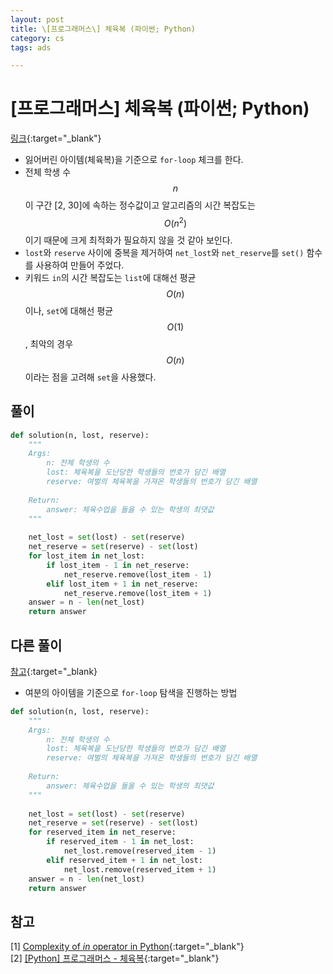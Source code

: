 ```yaml
---
layout: post
title: \[프로그래머스\] 체육복 (파이썬; Python)
category: cs
tags: ads

---
```


# [프로그래머스] 체육복 (파이썬; Python)
[링크](https://school.programmers.co.kr/learn/courses/30/lessons/42862){:target="_blank"}

- 잃어버린 아이템(체육복)을 기준으로 `for-loop` 체크를 한다.
- 전체 학생 수 $$n$$이 구간 [2, 30]에 속하는 정수값이고 알고리즘의 시간 복잡도는 $$O(n^2)$$이기 때문에 크게 최적화가 필요하지 않을 것 같아 보인다.
- `lost`와 `reserve` 사이에 중복을 제거하여 `net_lost`와 `net_reserve`를 `set()` 함수를 사용하여 만들어 주었다.
- 키워드 `in`의 시간 복잡도는 `list`에 대해선 평균 $$O(n)$$이나, `set`에 대해선 평균 $$O(1)$$, 최악의 경우 $$O(n)$$이라는 점을 고려해 `set`을 사용했다.

## 풀이

```python
def solution(n, lost, reserve):
    """
    Args:
        n: 전체 학생의 수
        lost: 체육복을 도난당한 학생들의 번호가 담긴 배열
        reserve: 여벌의 체육복을 가져온 학생들의 번호가 담긴 배열
        
    Return:
        answer: 체육수업을 들을 수 있는 학생의 최댓값
    """
    
    net_lost = set(lost) - set(reserve)
    net_reserve = set(reserve) - set(lost)
    for lost_item in net_lost:
        if lost_item - 1 in net_reserve:
            net_reserve.remove(lost_item - 1)
        elif lost_item + 1 in net_reserve:
            net_reserve.remove(lost_item + 1)
    answer = n - len(net_lost)
    return answer
```

## 다른 풀이
[참고](https://rain-bow.tistory.com/30){:target="_blank}

- 여분의 아이템을 기준으로 `for-loop` 탐색을 진행하는 방법

```python
def solution(n, lost, reserve):
    """
    Args:
        n: 전체 학생의 수
        lost: 체육복을 도난당한 학생들의 번호가 담긴 배열
        reserve: 여벌의 체육복을 가져온 학생들의 번호가 담긴 배열
        
    Return:
        answer: 체육수업을 들을 수 있는 학생의 최댓값
    """
    
    net_lost = set(lost) - set(reserve)
    net_reserve = set(reserve) - set(lost)
    for reserved_item in net_reserve:
        if reserved_item - 1 in net_lost:
            net_lost.remove(reserved_item - 1)
        elif reserved_item + 1 in net_lost:
            net_lost.remove(reserved_item + 1)
    answer = n - len(net_lost)
    return answer
```

## 참고
[1] [Complexity of *in* operator in Python](https://stackoverflow.com/questions/13884177/complexity-of-in-operator-in-python){:target="_blank"} <br>
[2] [[Python] 프로그래머스 - 체육복](https://rain-bow.tistory.com/30){:target="_blank"}